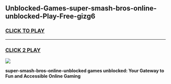 
## Unblocked-Games-super-smash-bros-online-unblocked-Play-Free-gizg6
<h3>
<a href="https://premium76.site?title=super-smash-bros-online-unblocked&ref=10A">CLICK TO PLAY</a></h3>
<hr>

<h3>
<a href="https://premium76.site?title=super-smash-bros-online-unblocked&ref=10A">CLICK 2 PLAY</a>
  
</h3>

<a href="https://premium76.site?title=super-smash-bros-online-unblocked&ref=10A"><img src="https://clearcache.store/games.png"></a>


**super-smash-bros-online-unblocked games unblocked: Your Gateway to Fun and Accessible Online Gaming**
